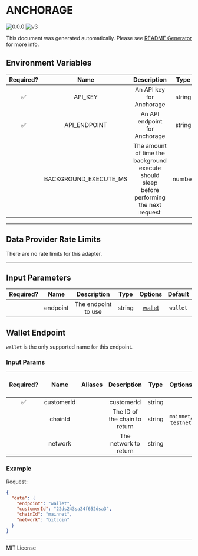 # ANCHORAGE

![0.0.0](https://img.shields.io/github/package-json/v/smartcontractkit/external-adapters-js?filename=packages/sources/anchorage/package.json) ![v3](https://img.shields.io/badge/framework%20version-v3-blueviolet)

This document was generated automatically. Please see [README Generator](../../scripts#readme-generator) for more info.

## Environment Variables

| Required? |         Name          |                                        Description                                        |  Type  | Options | Default |
| :-------: | :-------------------: | :---------------------------------------------------------------------------------------: | :----: | :-----: | :-----: |
|    ✅     |        API_KEY        |                                 An API key for Anchorage                                  | string |         |         |
|    ✅     |     API_ENDPOINT      |                               An API endpoint for Anchorage                               | string |         |         |
|           | BACKGROUND_EXECUTE_MS | The amount of time the background execute should sleep before performing the next request | number |         | `30000` |

---

## Data Provider Rate Limits

There are no rate limits for this adapter.

---

## Input Parameters

| Required? |   Name   |     Description     |  Type  |          Options           | Default  |
| :-------: | :------: | :-----------------: | :----: | :------------------------: | :------: |
|           | endpoint | The endpoint to use | string | [wallet](#wallet-endpoint) | `wallet` |

## Wallet Endpoint

`wallet` is the only supported name for this endpoint.

### Input Params

| Required? |    Name    | Aliases |          Description          |  Type  |       Options        |  Default  | Depends On | Not Valid With |
| :-------: | :--------: | :-----: | :---------------------------: | :----: | :------------------: | :-------: | :--------: | :------------: |
|    ✅     | customerId |         |          customerId           | string |                      |           |            |                |
|           |  chainId   |         | The ID of the chain to return | string | `mainnet`, `testnet` | `mainnet` |            |                |
|           |  network   |         |     The network to return     | string |                      | `bitcoin` |            |                |

### Example

Request:

```json
{
  "data": {
    "endpoint": "wallet",
    "customerId": "22ds243sa24f652dsa3",
    "chainId": "mainnet",
    "network": "bitcoin"
  }
}
```

---

MIT License

